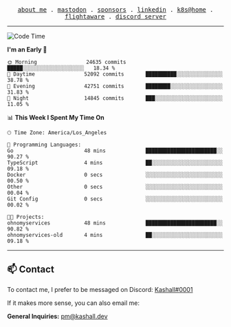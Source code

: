 <p align="center">
  <samp>
    <a href="https://jordanjones.org/">about me</a> .
    <a rel="me" href="https://mastodon.social/@kashall">mastodon</a> .
    <a href="https://github.com/sponsors/kashalls">sponsors</a> .
    <a href="https://linkedin.com/in/jordpjones">linkedin</a> .
    <a href="https://github.com/kashalls/home-cluster">k8s@home</a> .
    <a href="https://flightaware.com/adsb/stats/user/kashalls">flightaware</a> .
    <a href="https://discord.gg/V2WrCfqba9">discord server</a>
  </samp>
</p>

---

<!--START_SECTION:waka-->
![Code Time](http://img.shields.io/badge/Code%20Time-1%2C732%20hrs%2059%20mins-blue)

**I'm an Early 🐤** 

```text
🌞 Morning                24635 commits       █████░░░░░░░░░░░░░░░░░░░░   18.34 % 
🌆 Daytime                52092 commits       ██████████░░░░░░░░░░░░░░░   38.78 % 
🌃 Evening                42751 commits       ████████░░░░░░░░░░░░░░░░░   31.83 % 
🌙 Night                  14845 commits       ███░░░░░░░░░░░░░░░░░░░░░░   11.05 % 
```


📊 **This Week I Spent My Time On** 

```text
🕑︎ Time Zone: America/Los_Angeles

💬 Programming Languages: 
Go                       48 mins             ███████████████████████░░   90.27 % 
TypeScript               4 mins              ██░░░░░░░░░░░░░░░░░░░░░░░   09.18 % 
Docker                   0 secs              ░░░░░░░░░░░░░░░░░░░░░░░░░   00.50 % 
Other                    0 secs              ░░░░░░░░░░░░░░░░░░░░░░░░░   00.04 % 
Git Config               0 secs              ░░░░░░░░░░░░░░░░░░░░░░░░░   00.02 % 

🐱‍💻 Projects: 
ohnomyservices           48 mins             ███████████████████████░░   90.82 % 
ohnomyservices-old       4 mins              ██░░░░░░░░░░░░░░░░░░░░░░░   09.18 % 
```


<!--END_SECTION:waka-->

---

## 📫 Contact

To contact me, I prefer to be messaged on Discord:  [Kashall#0001](https://discord.com/users/201077739589992448)

If it makes more sense, you can also email me:

**General Inquiries:** pm@kashall.dev  
